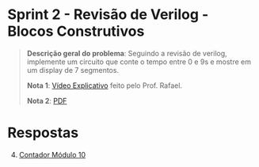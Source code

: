 # Sprint 2 - Revisão de Verilog - Blocos Construtivos

> **Descrição geral do problema**: Seguindo a revisão de verilog, implemente um circuito que conte o tempo entre 0 e 9s e
mostre em um display de 7 segmentos.
> 
> **Nota 1**: [Vídeo Explicativo](https://www.youtube.com/watch?v=rih3KcWvHJA) feito pelo Prof. Rafael.
> 
> **Nota 2**: [PDF](https://github.com/NibiruFT/CPU-MIPS/blob/main/Sprint%202/images/Sprint2%20-%20Rev%20verilog%20-%20Blocos%20construtivos.pdf)

# Respostas

4. [Contador Módulo 10](https://github.com/NibiruFT/CPU-MIPS/blob/main/Sprint%202/respostas/Montagem_Final.v)

